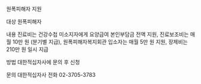 원폭피해자 지원

대상
원폭피해자

내용
진료비는 건강수첩 미소지자에게 요양급여 본인부담금 전액 지원,
진료보조비는 매월 10만 원 (분기별 지급), 원폭피해자복지회관 입소자는 매월 5만 원 지원,
장제비는 210만 원 일시 지급

방법
대한적십자사에 문의 후 신청

문의
대한적십자사 전화 02-3705-3783

